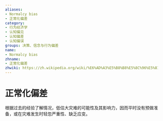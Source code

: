 ```yaml
---
aliases:
- Normalcy bias
- 正常化偏差
category:
- 行为经济学
- 认知偏见
- 认知偏差
- 认知偏误
groups: 决策、信念与行为偏差
name:
- Normalcy bias
zhname:
- 正常化偏差
zhwiki: https://zh.wikipedia.org/wiki/%E6%AD%A3%E5%B8%B8%E5%8C%96%E5%81%8F%E8%AA%A4
---
```


# 正常化偏差

根据过去的经验了解情况，低估大灾难的可能性及其影响力，因而平时没有预做准备，或在灾难发生时轻忽严重性、缺乏应变。
